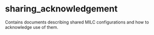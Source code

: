 # sharing_acknowledgement
Contains documents describing shared MILC configurations and how to acknowledge use of them.
